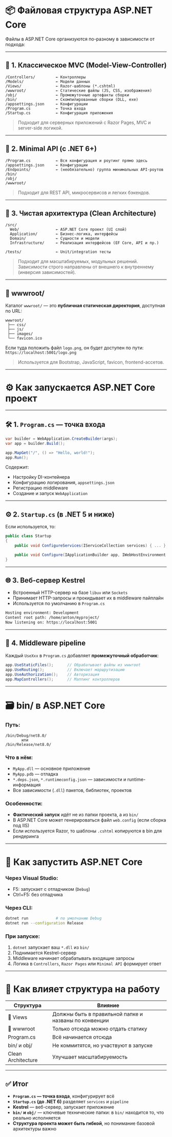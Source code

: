 # 📦 Файловая структура ASP.NET Core

Файлы в ASP.NET Core организуются по-разному в зависимости от подхода:

---

## 📁 1. **Классическое MVC (Model-View-Controller)**

```plaintext
/Controllers/         ← Контроллеры
/Models/              ← Модели данных
/Views/               ← Razor-шаблоны (*.cshtml)
/wwwroot/             ← Статические файлы (JS, CSS, изображения)
/obj/                 ← Промежуточные артефакты сборки
/bin/                 ← Скомпилированные сборки (DLL, exe)
/appsettings.json     ← Конфигурации
/Program.cs           ← Точка входа
/Startup.cs           ← Конфигурация приложения
```

> Подходит для серверных приложений с Razor Pages, MVC и server-side логикой.

---

## 📁 2. **Minimal API (с .NET 6+)**

```plaintext
/Program.cs           ← Вся конфигурация и роутинг прямо здесь
/appsettings.json     ← Конфигурации
/Endpoints/           ← (необязательно) группа минимальных API-роутов
/bin/
/obj/
/wwwroot/
```

> Подходит для REST API, микросервисов и легких бэкендов.

---

## 📁 3. **Чистая архитектура (Clean Architecture)**

```plaintext
/src/
  Web/                ← ASP.NET Core проект (UI слой)
  Application/        ← Бизнес-логика, интерфейсы
  Domain/             ← Сущности и модели
  Infrastructure/     ← Реализация интерфейсов (EF Core, API и пр.)

/tests/               ← Unit/integration тесты
```

> Подходит для масштабируемых, модульных решений. Зависимости строго направлены от внешнего к внутреннему (инверсия зависимостей).

---

## 📁 wwwroot/

Каталог `wwwroot/` — это **публичная статическая директория**, доступная по URL:

```plaintext
wwwroot/
 ├── css/
 ├── js/
 ├── images/
 └── favicon.ico
```

Если туда положить файл `logo.png`, он будет доступен по пути:
`https://localhost:5001/logo.png`

> Используется для Bootstrap, JavaScript, favicon, frontend-ассетов.

---

# ⚙️ Как запускается ASP.NET Core проект

---

## 🛠 1. `Program.cs` — точка входа

```csharp
var builder = WebApplication.CreateBuilder(args);
var app = builder.Build();

app.MapGet("/", () => "Hello, world!");
app.Run();
```

Содержит:

* Настройку DI-контейнера
* Конфигурацию логирования, `appsettings.json`
* Регистрацию middleware
* Создание и запуск `WebApplication`

---

## ⚙️ 2. `Startup.cs` (в .NET 5 и ниже)

Если используется, то:

```csharp
public class Startup
{
    public void ConfigureServices(IServiceCollection services) { ... }

    public void Configure(IApplicationBuilder app, IWebHostEnvironment env) { ... }
}
```

---

## 🌐 3. Веб-сервер Kestrel

* Встроенный HTTP-сервер на базе `libuv` или `Sockets`
* Принимает HTTP-запросы и прокидывает их в middleware пайплайн
* Используется по умолчанию в `Program.cs`

```bash
Hosting environment: Development
Content root path: /home/anton/myproject/
Now listening on: https://localhost:5001
```

---

## 🧩 4. Middleware pipeline

Каждый `UseXxx` в `Program.cs` добавляет **промежуточный обработчик**:

```csharp
app.UseStaticFiles();      // Обрабатывает файлы из wwwroot
app.UseRouting();          // Включает маршрутизацию
app.UseAuthorization();    // Авторизация
app.MapControllers();      // Маппинг контроллеров
```

---

# 🗃 bin/ в ASP.NET Core

### Путь:

```plaintext
/bin/Debug/net8.0/
       или
/bin/Release/net8.0/
```

### Что в нём:

* `MyApp.dll` — основное приложение
* `MyApp.pdb` — отладка
* `*.deps.json`, `*.runtimeconfig.json` — зависимости и runtime-информация
* Все зависимости (`.dll`) пакетов, библиотек, проектов

### Особенности:

* **Фактический запуск** идёт не из папки проекта, а из `bin/`
* В ASP.NET Core может генерироваться файл `web.config` (если сборка под IIS)
* Если используется Razor, то шаблоны `.cshtml` копируются в bin для рендеринга

---

# 🧠 Как запустить ASP.NET Core

### Через Visual Studio:

* F5: запускает с отладчиком (`Debug`)
* Ctrl+F5: без отладчика

### Через CLI:

```bash
dotnet run            # по умолчанию Debug
dotnet run --configuration Release
```

### При запуске:

1. `dotnet` запускает ваш `*.dll` из `bin/`
2. Поднимается Kestrel-сервер
3. Middleware начинает обрабатывать входящие запросы
4. Логика в `Controllers`, `Razor Pages` или `Minimal API` формирует ответ

---

# 🧪 Как влияет структура на работу

| Структура          | Влияние                                               |
| ------------------ | ----------------------------------------------------- |
| 📁 Views           | Должны быть в правильной папке и названы по конвенции |
| 📁 wwwroot         | Только отсюда можно отдать статику                    |
| Program.cs         | Всё начинается отсюда                                 |
| bin/ и obj/        | Не коммитятся, но участвуют в запуске                 |
| Clean Architecture | Улучшает масштабируемость                             |

---

## ✅ Итог

* **`Program.cs` — точка входа**, конфигурирует всё
* **`Startup.cs` (до .NET 6)** разделяет `services` и `pipeline`
* **Kestrel** — веб-сервер, запускает приложение
* **`bin/` и `obj/`** — ключевые технические папки: в `bin/` находится то, что реально исполняется
* **Структура проекта может быть гибкой**, но понимание базовой архитектуры важно
